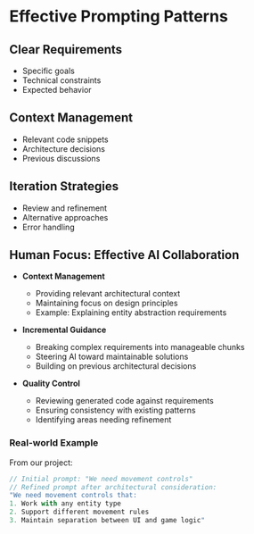# Effective Prompting Patterns

## Clear Requirements

- Specific goals
- Technical constraints
- Expected behavior

## Context Management

- Relevant code snippets
- Architecture decisions
- Previous discussions

## Iteration Strategies

- Review and refinement
- Alternative approaches
- Error handling

## Human Focus: Effective AI Collaboration

- **Context Management**

  - Providing relevant architectural context
  - Maintaining focus on design principles
  - Example: Explaining entity abstraction requirements

- **Incremental Guidance**

  - Breaking complex requirements into manageable chunks
  - Steering AI toward maintainable solutions
  - Building on previous architectural decisions

- **Quality Control**
  - Reviewing generated code against requirements
  - Ensuring consistency with existing patterns
  - Identifying areas needing refinement

### Real-world Example

From our project:

```javascript
// Initial prompt: "We need movement controls"
// Refined prompt after architectural consideration:
"We need movement controls that:
1. Work with any entity type
2. Support different movement rules
3. Maintain separation between UI and game logic"
```

